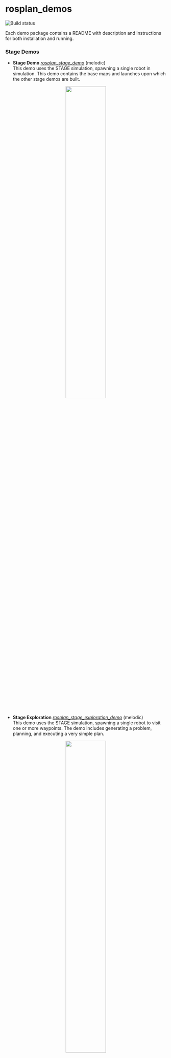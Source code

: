 # rosplan_demos

![Build status](https://github.com/KCL-Planning/rosplan_demos/workflows/build/badge.svg)

Each demo package contains a README with description and instructions for both installation and running.

### Stage Demos

- **Stage Demo** [*rosplan_stage_demo*](https://github.com/KCL-Planning/rosplan_demos/blob/master/rosplan_stage_demo) (melodic)  
This demo uses the STAGE simulation, spawning a single robot in simulation. This demo contains the base maps and launches upon which the other stage demos are built.
<p align="center"><img src="https://github.com/KCL-Planning/rosplan_demos/blob/master/rosplan_stage_demo/stage_demo.png" width="50%"></p>

- **Stage Exploration** [*rosplan_stage_exploration_demo*](https://github.com/KCL-Planning/rosplan_demos/blob/master/rosplan_stage_exploration_demo) (melodic)  
This demo uses the STAGE simulation, spawning a single robot to visit one or more waypoints. The demo includes generating a problem, planning, and executing a very simple plan.
<p align="center"><img src="https://github.com/KCL-Planning/rosplan_demos/blob/master/rosplan_stage_exploration_demo/rosplan_exploration_demo.png" width="50%"></p>

- **Task-Aware Waypoint Sampling** [*rosplan_stage_waypoint_demo*](https://github.com/KCL-Planning/rosplan_demos/blob/master/rosplan_stage_waypoint_demo) (melodic)  
This demonstrates [ROB-IS](https://github.com/sarah-keren/ROB-IS) and builds upon the STAGE demo. The robot is required to complete inspection missions and uses the ROB-IS package for task-aware waypoint sampling.
<p align="center"><img src="https://github.com/KCL-Planning/rosplan_demos/blob/master/rosplan_stage_waypoint_demo/rosplan_waypoint_demo.png" width="25%"></p>

### Gazebo Demos
- **Turtlebot2 Exploration** [*rosplan_turtlebot2_demo*](https://github.com/KCL-Planning/rosplan_demos/blob/master/rosplan_turtlebot2_demo) (kinetic)  
This demo is a simple exploration mission. The robot visits randomly generated waypoints around a map.
- **Turtlebot3 Exploration** [*rosplan_turtlebot3_demo*](https://github.com/KCL-Planning/rosplan_demos/blob/master/rosplan_turtlebot3_demo) (melodic)  
This demo is a simple exploration mission. The robot visits randomly generated waypoints around a map.
